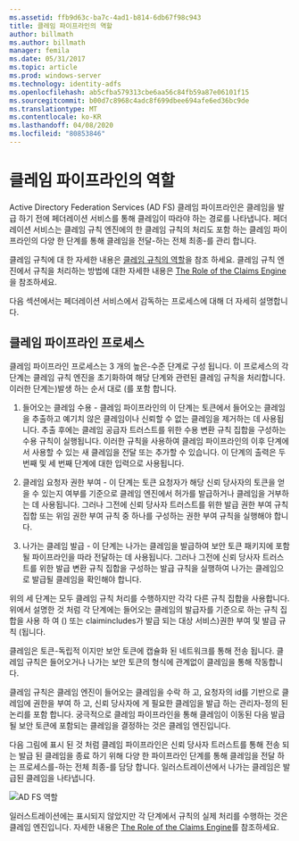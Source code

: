 ```yaml
---
ms.assetid: ffb9d63c-ba7c-4ad1-b814-6db67f98c943
title: 클레임 파이프라인의 역할
author: billmath
ms.author: billmath
manager: femila
ms.date: 05/31/2017
ms.topic: article
ms.prod: windows-server
ms.technology: identity-adfs
ms.openlocfilehash: ab5cfba579313cbe6aa56c84fb59a87e06101f15
ms.sourcegitcommit: b00d7c8968c4adc8f699dbee694afe6ed36bc9de
ms.translationtype: MT
ms.contentlocale: ko-KR
ms.lasthandoff: 04/08/2020
ms.locfileid: "80853846"
---
```

# <a name="the-role-of-the-claims-pipeline"></a>클레임 파이프라인의 역할
Active Directory Federation Services \(AD FS\) 클레임 파이프라인은 클레임을 발급 하기 전에 페더레이션 서비스를 통해 클레임이 따라야 하는 경로를 나타냅니다. 페더레이션 서비스는 클레임 규칙 엔진에의 한 클레임 규칙의 처리도 포함 하는 클레임 파이프라인의 다양 한 단계를 통해 클레임을 전달\-하는 전체 최종\-를 관리 합니다.  
  
클레임 규칙에 대 한 자세한 내용은 [클레임 규칙의 역할](The-Role-of-Claim-Rules.md)을 참조 하세요. 클레임 규칙 엔진에서 규칙을 처리하는 방법에 대한 자세한 내용은 [The Role of the Claims Engine](The-Role-of-the-Claims-Engine.md)을 참조하세요.  
  
다음 섹션에서는 페더레이션 서비스에서 감독하는 프로세스에 대해 더 자세히 설명합니다.  
  
## <a name="claims-pipeline-process"></a>클레임 파이프라인 프로세스  
클레임 파이프라인 프로세스는 3 개의 높은\-수준 단계로 구성 됩니다. 이 프로세스의 각 단계는 클레임 규칙 엔진을 초기화하여 해당 단계와 관련된 클레임 규칙을 처리합니다. 이러한 단계는\)발생 하는 순서 대로 \(를 포함 합니다.  
  
1.  들어오는 클레임 수용 - 클레임 파이프라인의 이 단계는 토큰에서 들어오는 클레임을 추출하고 예기치 않은 클레임이나 신뢰할 수 없는 클레임을 제거하는 데 사용됩니다. 추출 후에는 클레임 공급자 트러스트를 위한 수용 변환 규칙 집합을 구성하는 수용 규칙이 실행됩니다. 이러한 규칙을 사용하여 클레임 파이프라인의 이후 단계에서 사용할 수 있는 새 클레임을 전달 또는 추가할 수 있습니다. 이 단계의 출력은 두 번째 및 세 번째 단계에 대한 입력으로 사용됩니다.  
  
2.  클레임 요청자 권한 부여 - 이 단계는 토큰 요청자가 해당 신뢰 당사자의 토큰을 얻을 수 있는지 여부를 기준으로 클레임 엔진에서 허가를 발급하거나 클레임을 거부하는 데 사용됩니다. 그러나 그전에 신뢰 당사자 트러스트를 위한 발급 권한 부여 규칙 집합 또는 위임 권한 부여 규칙 중 하나를 구성하는 권한 부여 규칙을 실행해야 합니다.  
  
3.  나가는 클레임 발급 - 이 단계는 나가는 클레임을 발급하여 보안 토큰 패키지에 포함될 파이프라인을 따라 전달하는 데 사용됩니다. 그러나 그전에 신뢰 당사자 트러스트를 위한 발급 변환 규칙 집합을 구성하는 발급 규칙을 실행하여 나가는 클레임으로 발급될 클레임을 확인해야 합니다.  
  
위의 세 단계는 모두 클레임 규칙 처리를 수행하지만 각각 다른 규칙 집합을 사용합니다. 위에서 설명한 것 처럼 각 단계에는 들어오는 클레임의 발급자를 기준으로 하는 규칙 집합을 사용 하 여 \(\) 또는 claimincludes가 발급 되는 대상 서비스\)권한 부여 및 발급 규칙 \(됩니다.  
  
클레임은 토큰\-독립적 이지만 보안 토큰에 캡슐화 된 네트워크를 통해 전송 됩니다. 클레임 규칙은 들어오거나 나가는 보안 토큰의 형식에 관계없이 클레임을 통해 작동합니다.  
  
클레임 규칙은 클레임 엔진이 들어오는 클레임을 수락 하 고, 요청자의 id를 기반으로 클레임에 권한을 부여 하 고, 신뢰 당사자에 게 필요한 클레임을 발급 하는 관리자\-정의 된 논리를 포함 합니다. 궁극적으로 클레임 파이프라인을 통해 클레임이 이동된 다음 발급될 보안 토큰에 포함되는 클레임을 결정하는 것은 클레임 엔진입니다.  
  
다음 그림에 표시 된 것 처럼 클레임 파이프라인은 신뢰 당사자 트러스트를 통해 전송 되는 발급 된 클레임을 종료 하기 위해 다양 한 파이프라인 단계를 통해 클레임을 전달 하는 프로세스를\-하는 전체 최종\-를 담당 합니다. 일러스트레이션에서 나가는 클레임은 발급된 클레임을 나타냅니다.  
  
![AD FS 역할](media/adfs2_pipeline.gif)  
  
일러스트레이션에는 표시되지 않았지만 각 단계에서 규칙의 실제 처리를 수행하는 것은 클레임 엔진입니다. 자세한 내용은 [The Role of the Claims Engine](The-Role-of-the-Claims-Engine.md)를 참조하세요.  
  


